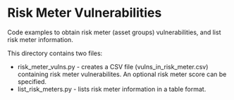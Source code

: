 # Risk Meter Vulnerabilities

Code examples to obtain risk meter (asset groups) vulnerabilities, and list risk meter information.

This directory contains two files:

* risk_meter_vulns.py - creates a CSV file (vulns_in_risk_meter.csv) containing risk meter vulnerabilites. An optional risk meter score can be specified.
* list_risk_meters.py - lists risk meter information in a table format.


